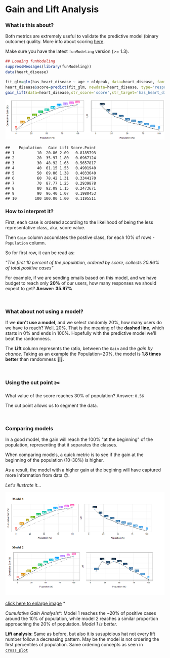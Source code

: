 Gain and Lift Analysis
====

### What is this about?

Both metrics are extremely useful to validate the predictive model (binary outcome) quality. More info about scoring <a href="http://livebook.datascienceheroes.com/scoring/scoring.html">here</a>.



Make sure you have the latest `funModeling` version (>= 1.3).


```r
## Loading funModeling
suppressMessages(library(funModeling)) 
data(heart_disease)
```


```r
fit_glm=glm(has_heart_disease ~ age + oldpeak, data=heart_disease, family = binomial)
heart_disease$score=predict(fit_glm, newdata=heart_disease, type='response')
gain_lift(data=heart_disease,str_score='score',str_target='has_heart_disease')
```

![plot of chunk unnamed-chunk-2](figure/unnamed-chunk-2-1.png)

```
##    Population   Gain Lift Score.Point
## 1          10  20.86 2.09   0.8185793
## 2          20  35.97 1.80   0.6967124
## 3          30  48.92 1.63   0.5657817
## 4          40  61.15 1.53   0.4901940
## 5          50  69.06 1.38   0.4033640
## 6          60  78.42 1.31   0.3344170
## 7          70  87.77 1.25   0.2939878
## 8          80  92.09 1.15   0.2473671
## 9          90  96.40 1.07   0.1980453
## 10        100 100.00 1.00   0.1195511
```

### How to interpret it?

First, each case is ordered according to the likelihood of being the less representative class, aka, score value.

Then `Gain` column accumlates the postive class, for each 10% of rows - `Population` column.

So for first row, it can be read as:

_"The first 10 percent of the population, ordered by score, collects 20.86% of total positive cases"_

For example, if we are sending emails based on this model, and we have budget to reach only **20%** of our users, how many responses we should expect to get?  **Answer: 35.97%**

<br>

### What about not using a model?

If we **don't use a model**, and we select randomly 20%, how many users do we have to reach? Well, 20%. That is the meaning of the **dashed line**, which starts in 0% and ends in 100%. Hopefully with the predictive model we'll beat the randomness.


The **Lift** column represents the ratio, between the `Gain` and the _gain by chance_. Taking as an example the Population=20%, the model is **1.8 times better** than randomness :muscle:💪.

<br>

### Using the cut point :scissors:

What value of the score reaches 30% of population? 
Answer: `0.56`

The cut point allows us to segment the data.



<br>

### Comparing models

In a good model, the gain will reach the 100% "at the beginning" of the population, representing that it separates the classes.

When comparing models, a quick metric is to see if the gain at the beginning of the population (10-30%) is higher.  

As a result, the model with a higher gain at the begining will have captured more information from data :wink:.

_Let's ilustrate it..._

<img src='model_comparison.png' width='585px'> 


<a href="http://livebook.datascienceheroes.com/model_performance/model_comparison.png">click here to enlarge image</a> 
*<br>

*Cumulative Gain Analysis**: Model 1 reaches the ~20% of positive cases around the 10% of population, while model 2 reaches a similar proportion approaching the 20% of population. _Model 1 is better._

**Lift analysis**: Same as before, but also it is susupicious hat not every lift number follow a decreasing pattern. May be the model is not ordering the first percentiles of population.
 Same ordering concepts as seen in <a href="http://livebook.datascienceheroes.com/selecting_best_variables/cross_plot.html">`cross_plot`</a>

